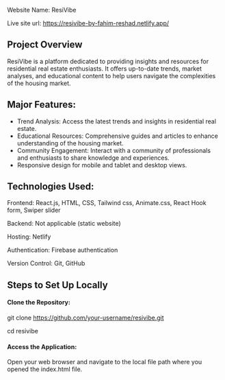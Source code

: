 Website Name: ResiVibe

Live site url:  https://resivibe-by-fahim-reshad.netlify.app/

## Project Overview
ResiVibe is a platform dedicated to providing insights and resources for residential real estate enthusiasts. It offers up-to-date trends, market analyses, and educational content to help users navigate the complexities of the housing market.

## Major Features:
- Trend Analysis: Access the latest trends and insights in residential real estate.
- Educational Resources: Comprehensive guides and articles to enhance understanding of the housing market.
- Community Engagement: Interact with a community of professionals and enthusiasts to share knowledge and experiences.
- Responsive design for mobile and tablet and desktop views.

## Technologies Used:
Frontend: React.js, HTML, CSS, Tailwind css,  Animate.css, React Hook form, Swiper slider

Backend: Not applicable (static website)

Hosting: Netlify

Authentication: Firebase authentication

Version Control: Git, GitHub

## Steps to Set Up Locally
#### Clone the Repository:
git clone https://github.com/your-username/resivibe.git

cd resivibe

#### Access the Application:
Open your web browser and navigate to the local file path where you opened the index.html file.

